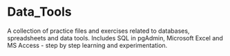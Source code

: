 # Data_Tools
A collection of practice files and exercises related to databases, spreadsheets and data tools. 
Includes SQL in pgAdmin, Microsoft Excel and MS Access - step by step learning and experimentation.
